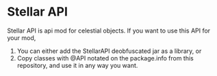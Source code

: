 # Stellar API
Stellar API is api mod for celestial objects.
If you want to use this API for your mod,
  1. You can either add the StellarAPI deobfuscated jar as a library, or
  2. Copy classes with @API notated on the package.info from this repository, and use it in any way you want.
